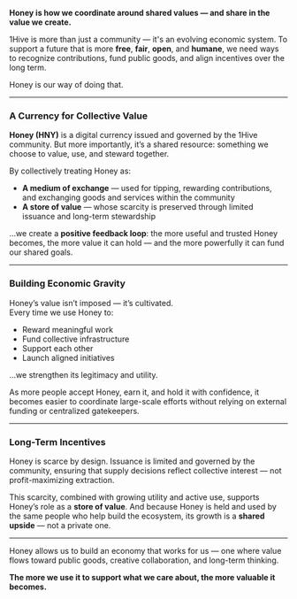 **Honey is how we coordinate around shared values — and share in the value we create.**

1Hive is more than just a community — it's an evolving economic system. To support a future that is more **free**, **fair**, **open**, and **humane**, we need ways to recognize contributions, fund public goods, and align incentives over the long term.

Honey is our way of doing that.

---

### A Currency for Collective Value

**Honey (HNY)** is a digital currency issued and governed by the 1Hive community. But more importantly, it’s a shared resource: something we choose to value, use, and steward together.

By collectively treating Honey as:

- **A medium of exchange** — used for tipping, rewarding contributions, and exchanging goods and services within the community
- **A store of value** — whose scarcity is preserved through limited issuance and long-term stewardship

...we create a **positive feedback loop**: the more useful and trusted Honey becomes, the more value it can hold — and the more powerfully it can fund our shared goals.

---

### Building Economic Gravity

Honey’s value isn’t imposed — it’s cultivated.  
Every time we use Honey to:

- Reward meaningful work
- Fund collective infrastructure
- Support each other
- Launch aligned initiatives

...we strengthen its legitimacy and utility.

As more people accept Honey, earn it, and hold it with confidence, it becomes easier to coordinate large-scale efforts without relying on external funding or centralized gatekeepers.

---

### Long-Term Incentives

Honey is scarce by design. Issuance is limited and governed by the community, ensuring that supply decisions reflect collective interest — not profit-maximizing extraction.

This scarcity, combined with growing utility and active use, supports Honey’s role as a **store of value**. And because Honey is held and used by the same people who help build the ecosystem, its growth is a **shared upside** — not a private one.

---

Honey allows us to build an economy that works for us — one where value flows toward public goods, creative collaboration, and long-term thinking.

**The more we use it to support what we care about, the more valuable it becomes.**